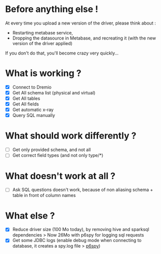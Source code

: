 # Before anything else !

At every time you upload a new version of the driver, please think about :
- Restarting metabase service,
- Dropping the datasource in Metabase, and recreating it (with the new version of the driver applied)

If you don't do that, you'll become crazy very quickly...

# What is working ?

- [x] Connect to Dremio
- [x] Get All schema list (physical and virtual)
- [x] Get All tables
- [x] Get All fields
- [x] Get automatic x-ray
- [x] Query SQL manually

# What should work differently ?

- [ ] Get only provided schema, and not all
- [ ] Get correct field types (and not only type/*)

# What doesn't work at all ?

- [ ] Ask SQL questions doesn't work, because of non aliasing schema + table in front of column names

# What else ?

- [x] Reduce driver size (100 Mo today), by removing hive and sparksql dependencies > Now 26Mo with p6spy for logging sql requests
- [x] Get some JDBC logs (enable debug mode when connecting to database, it creates a spy.log file > [p6spy](https://github.com/p6spy/p6spy))